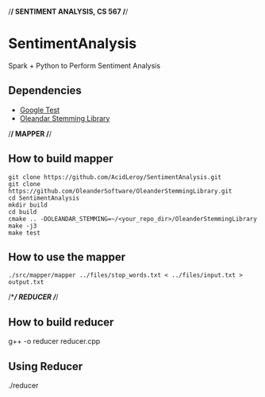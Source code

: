 /********************************************************************************/
			SENTIMENT ANALYSIS, CS 567
/********************************************************************************/
# SentimentAnalysis
Spark + Python to Perform Sentiment Analysis

## Dependencies

- [Google Test](https://code.google.com/p/googletest/)
- [Oleandar Stemming Library](https://github.com/OleanderSoftware/OleanderStemmingLibrary)


/**********************************/
		MAPPER
/**********************************/
## How to build mapper
```
git clone https://github.com/AcidLeroy/SentimentAnalysis.git
git clone https://github.com/OleanderSoftware/OleanderStemmingLibrary.git
cd SentimentAnalysis
mkdir build
cd build
cmake .. -DOLEANDAR_STEMMING=~/<your_repo_dir>/OleanderStemmingLibrary
make -j3
make test
```

## How to use the mapper
```
./src/mapper/mapper ../files/stop_words.txt < ../files/input.txt > output.txt
```

/**********************************/
		REDUCER
/*********************************/
## How to build reducer
g++ -o reducer reducer.cpp
## Using Reducer
./reducer


